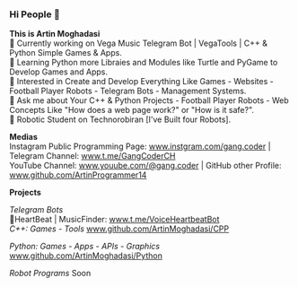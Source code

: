 ### Hi People 👋

<!--
**ArtinMoghadasi/ArtinMoghadasi** is a ✨ _special_ ✨ repository because its `README.md` (this file) appears on your GitHub profile.-->

**This is Artin Moghadasi** </br>
🔭 Currently working on Vega Music Telegram Bot | VegaTools | C++ & Python Simple Games & Apps. </br>
🌱 Learning Python more Libraies and Modules like Turtle and PyGame to Develop Games and Apps. </br>
🧐 Interested in Create and Develop Everything Like Games - Websites - Football Player Robots - Telegram Bots - Management Systems. </br>
💬 Ask me about Your C++ & Python Projects - Football Player Robots - Web Concepts Like "How does a web page work?" or "How is it safe?". </br>
🤖 Robotic Student on Technorobiran [I've Built four Robots]. </br>

**Medias** </br> Instagram Public Programming Page: www.instgram.com/gang.coder | Telegram Channel: www.t.me/GangCoderCH </br>
YouTube Channel: www.youube.com/@gang.coder | GitHub other Profile: www.github.com/ArtinProgrammer14 </br>

**Projects** </br>

*Telegram Bots* </br>
🎼HeartBeat | MusicFinder: www.t.me/VoiceHeartbeatBot
</br>
*C++: Games - Tools* www.github.com/ArtinMoghadasi/CPP </br>

*Python: Games - Apps - APIs - Graphics* www.github.com/ArtinMoghadasi/Python </br>

*Robot Programs* Soon









